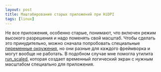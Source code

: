 ```yaml
---
layout: post
title: Маштабирование старых приложений при HiDPI
tags: [linux]
---
```

Не все приложения, особенно старые, понимают, что включен режим высокого разрешения и надо поменять свой масштаб. Чтобы сделать это принудительно, можно сначала попробовать специальные [переменные окружения](https://unix.stackexchange.com/a/596888), но они разные для каждого фреймворка и могут вообще не работать. В подобном случае мне помогла утилита [run_scaled](https://github.com/kaueraal/run_scaled), которая создает временный логический экран с нужным масштабом специально для приложения.

